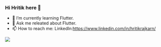 ### Hi Hritik  here 👋
- 🌱 I’m currently learning Flutter.
- 💬 Ask me  releated about  Flutter. 
- 📫 How to reach me: LinkedIn:https://www.linkedin.com/in/hritikrajkarn/
<img src="https://github-readme-stats.vercel.app/api?username=Hritik602&&show_icons=true&title_color=ffffff&icon_color=bb2acf&text_color=daf7dc&bg_color=151515">
